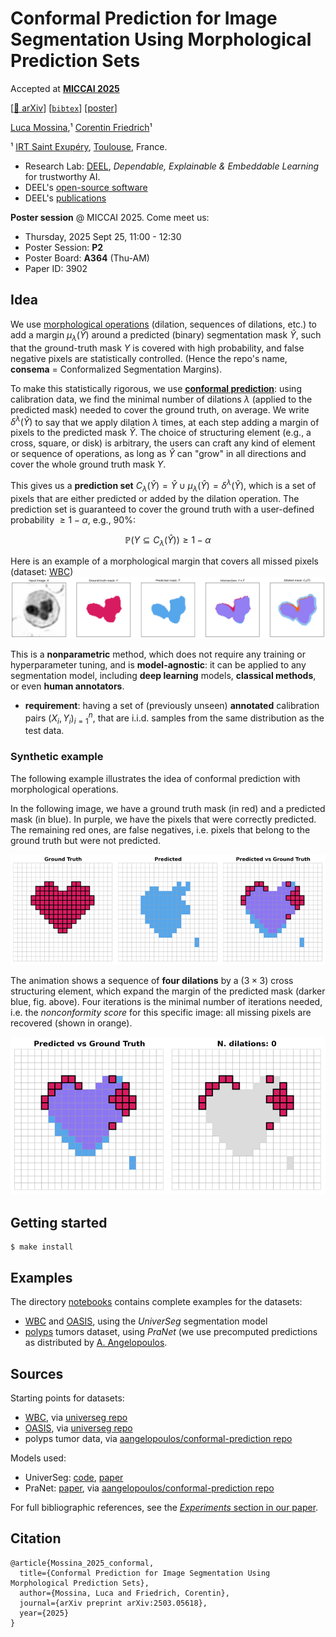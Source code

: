 # Conformal Prediction for Image Segmentation Using Morphological Prediction Sets

Accepted at [**MICCAI 2025**](https://conferences.miccai.org/2025/en/default.asp)

[[📄 arXiv](https://arxiv.org/abs/2503.05618)] [[`bibtex`](#citation)] [[poster](assets/Mossina_and_Friedrich_2025_poster.pdf)]

[Luca Mossina](https://scholar.google.com/citations?hl=en&user=SCpz8XMAAAAJ),¹ [Corentin Friedrich](https://scholar.google.com/citations?user=w6oH0xUAAAAJ&hl=en)¹

¹ [IRT Saint Exupéry](https://www.irt-saintexupery.com/smart-technologies/), [Toulouse](https://www.toulouse-tourisme.com/en), France. 

- Research Lab: [DEEL](https://www.deel.ai), *Dependable, Explainable & Embeddable Learning* for trustworthy AI.
- DEEL's [open-source software](https://github.com/deel-ai)
- DEEL's [publications](https://www.deel.ai/publications/)

**Poster session** @ MICCAI 2025. Come meet us:
- Thursday, 2025 Sept 25, 11:00 - 12:30
- Poster Session: **P2**
- Poster Board: **A364** (Thu-AM)
- Paper ID: 3902


## Idea
We use [morphological operations](https://en.wikipedia.org/wiki/Mathematical_morphology) (dilation, sequences of dilations, etc.) to add a margin $\mu_{\lambda}(\hat{Y})$ around a predicted (binary) segmentation mask $\hat{Y}$, such that the ground-truth mask $Y$ is covered with high probability, and false negative pixels are statistically controlled.
(Hence the repo's name, **consema** = Conformalized Segmentation Margins).

To make this statistically rigorous, we use [**conformal prediction**](https://arxiv.org/abs/2107.07511): using calibration data, we find the minimal number of dilations $\lambda$ (applied to the predicted mask) needed to cover the ground truth, on average.
We write $\delta^{\lambda}(\hat{Y})$ to say that we apply dilation $\lambda$ times, at each step adding a margin of pixels to the predicted mask $\hat{Y}$.
The choice of structuring element (e.g., a cross, square, or disk) is arbitrary, the users can craft any kind of element or sequence of operations,
as long as $\hat{Y}$ can "grow" in all directions and cover the whole ground truth mask $Y$.

This gives us a **prediction set** $C_{\lambda}(\hat{Y}) = \hat{Y} \cup \mu_{\lambda}(\hat{Y}) = \delta^{\lambda}(\hat{Y})$, which is a set of pixels that are either predicted or added by the dilation operation. The prediction set is guaranteed to cover the ground truth with a user-defined probability $\geq 1 - \alpha$, e.g., 90%:

$$\mathbb{P}(Y \subseteq C_{\lambda}(\hat{Y})) \geq 1 - \alpha$$

Here is an example of a morphological margin that covers all missed pixels (dataset: [WBC](#sources))
![Morphological Prediction Set Example](assets/wbc_plot_example.png)

This is a **nonparametric** method, which does not require any training or hyperparameter tuning, and is **model-agnostic**: it can be applied to any segmentation model, including **deep learning** models, **classical methods**, or even **human annotators**.

- **requirement**: having a set of (previously unseen) **annotated** calibration pairs $(X_i, Y_i)_{i=1}^n$, that are i.i.d. samples from the same distribution as the test data.


### Synthetic example
The following example illustrates the idea of conformal prediction with  morphological operations.

In the following image, we have a ground truth mask (in red) and a predicted mask (in blue). 
In purple, we have the pixels that were correctly predicted. The remaining red ones, are false negatives, i.e. pixels that belong to the ground truth but were not predicted.

![Example](assets/grid_pred.png)


The animation shows a sequence of **four dilations** by a $(3 \times 3)$ cross structuring element, which expand the margin of the predicted mask (darker blue, fig. above).
Four iterations is the minimal number of iterations needed, i.e. the _nonconformity score_ for this specific image: all missing pixels are recovered (shown in orange).

![Dilation Animation](assets/dilation_anime.gif)


## Getting started

```
$ make install
```


## Examples
The directory [notebooks](/notebooks) contains complete examples for the datasets:
- [WBC](/notebooks/n201_consema_wbc.ipynb) and [OASIS](/notebooks/n202_consema_oasis.ipynb), using the _UniverSeg_ segmentation model
- [polyps](/notebooks/n203_consema_polyps.ipynb) tumors dataset, using _PraNet_ (we use precomputed predictions as distributed by [A. Angelopoulos](https://github.com/aangelopoulos/conformal-prediction/blob/67f506e4880e192ef9fc6a2de73e21b277f8c544/notebooks/tumor-segmentation.ipynb).


## Sources
Starting points for datasets:
- [WBC](https://github.com/zxaoyou/segmentation_WBC), via [universeg repo](https://github.com/JJGO/UniverSeg/blob/833a0c34c65e38d675e21bd48ddec6797cc03259/example_data/wbc.py#L55)
- [OASIS](https://sites.wustl.edu/oasisbrains/), via [universeg repo](https://github.com/JJGO/UniverSeg/blob/833a0c34c65e38d675e21bd48ddec6797cc03259/example_data/oasis.py#L71) 
- polyps tumor data, via [aangelopoulos/conformal-prediction repo](https://github.com/aangelopoulos/conformal-prediction/blob/67f506e4880e192ef9fc6a2de73e21b277f8c544/notebooks/tumor-segmentation.ipynb)

Models used:
- UniverSeg: [code](https://github.com/JJGO/UniverSeg), [paper](https://arxiv.org/abs/2304.06131)
- PraNet: [paper](https://link.springer.com/chapter/10.1007/978-3-030-59725-2_26), via [aangelopoulos/conformal-prediction repo](https://github.com/aangelopoulos/conformal-prediction/blob/67f506e4880e192ef9fc6a2de73e21b277f8c544/notebooks/tumor-segmentation.ipynb)

For full bibliographic references, see the [*Experiments* section in our paper](https://arxiv.org/pdf/2503.05618?#section.4).

## Citation

```
@article{Mossina_2025_conformal,
  title={Conformal Prediction for Image Segmentation Using Morphological Prediction Sets},
  author={Mossina, Luca and Friedrich, Corentin},
  journal={arXiv preprint arXiv:2503.05618},
  year={2025}
}
```
